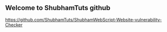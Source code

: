## Welcome to ShubhamTuts github  

https://github.com/ShubhamTuts/ShubhamWebScript-Website-vulnerability-Checker
 
